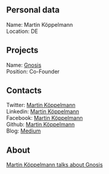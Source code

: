 ## Personal data   
Name: Martin Köppelmann  
Location: DE  
## Projects
Name: [Gnosis](../projects/gnosis.md)  
Position: Co-Founder  
## Contacts
Twitter: [Martin Köppelmann](https://twitter.com/koeppelmann)  
Linkedin: [Martin Köppelmann](https://www.linkedin.com/in/koeppelmann/)   
Facebook: [Martin Köppelmann](https://www.facebook.com/koeppelmann)  
Github: [Martin Köppelmann](https://github.com/koeppelmann)  
Blog: [Medium](https://blog.gnosis.pm/@mkoeppelmann)  
## About
[Martin Köppelmann talks about Gnosis](https://www.youtube.com/watch?v=AKcd9YUeFD0)  
